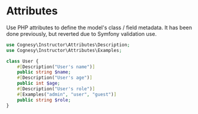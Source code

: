 # Attributes

Use PHP attributes to define the model's class / field metadata. It has been done previously, but reverted due to Symfony validation use.

```php
use Cognesy\Instructor\Attributes\Description;
use Cognesy\Instructor\Attributes\Examples;

class User {
    #[Description("User's name")]
    public string $name;
    #[Description("User's age")]
    public int $age;
    #[Description("User's role")]
    #[Examples("admin", "user", "guest")]
    public string $role;
}
```
